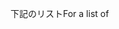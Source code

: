 <span data-ttu-id="56153-101">下記のリスト</span><span class="sxs-lookup"><span data-stu-id="56153-101">For a list of</span></span>